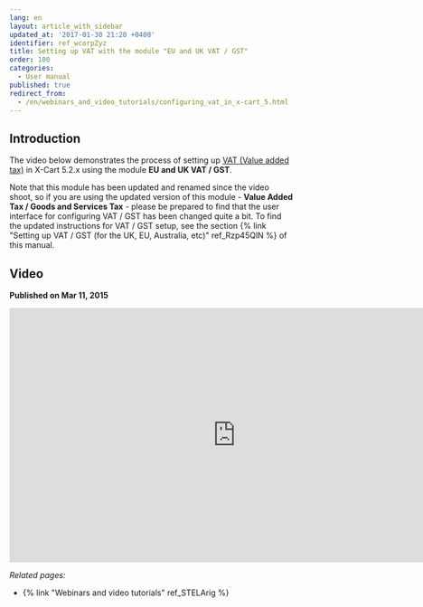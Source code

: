 ```yaml
---
lang: en
layout: article_with_sidebar
updated_at: '2017-01-30 21:20 +0400'
identifier: ref_wcorpZyz
title: Setting up VAT with the module "EU and UK VAT / GST"
order: 100
categories:
  - User manual
published: true
redirect_from:
  - /en/webinars_and_video_tutorials/configuring_vat_in_x-cart_5.html
---
```


## Introduction

The video below demonstrates the process of setting up [VAT (Value added tax)](http://en.wikipedia.org/wiki/Value_added_tax#With_a_value_added_tax) in X-Cart 5.2.x using the module **EU and UK VAT / GST**. 

Note that this module has been updated and renamed since the video shoot, so if you are using the updated version of this module - **Value Added Tax / Goods and Services Tax** - please be prepared to find that the user interface for configuring VAT / GST has been changed quite a bit. To find the updated instructions for VAT / GST setup, see the section {% link "Setting up VAT / GST (for the UK, EU, Australia, etc)" ref_Rzp45QlN %} of this manual.

## Video
**Published on Mar 11, 2015**
<iframe class="youtube-player" type="text/html" style="width: 800px; height: 450px" src="http://www.youtube.com/embed/kCS54G0QvvU" frameborder="0"></iframe>


_Related pages:_

*   {% link "Webinars and video tutorials" ref_STELArig %}